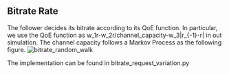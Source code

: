 ## Bitrate Rate
The follower decides its bitrate according to its QoE function. In particular, we use the QoE function as w_1r-w_2r/channel_capacity-w_3|r_{-1}-r| in out simulation. The channel capacity follows a Markov Process as the following figure.
![bitrate_random_walk](https://user-images.githubusercontent.com/37823466/105622374-16eba700-5e4c-11eb-956c-6512bd3ff400.png)

The implementation can be found in bitrate_request_variation.py
